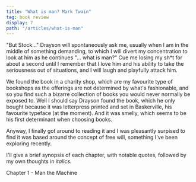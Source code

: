 ```yaml
---
title: "What is man? Mark Twain"
tag: book review
display: 7
path: "/articles/what-is-man"
---
```

"But Stock..." Drayson will spontaneously ask me, usually when I am in the middle of something demanding, to which I will divert my concentration to look at him as he continues "... what is man?" Cue me losing my sh*t for about a second until I remember that I love him and his ability to take the seriousness out of situations, and I will laugh and playfully attack him.

We found the book in a charity shop, which are my favourite type of bookshops as the offerings are not determined by what's fashionable, and so you find such a bizarre collection of books you would never normally be exposed to. Well I should say Drayson found the book, which he only bought because it was letterpress printed and set in Baskerville, his favourite typeface (at the moment). And it was smelly, which seems to be his first  determinant when choosing books. 

Anyway, I finally got around to reading it and I was pleasantly surpised to find it was based around the concept of free will, something I've been exploring recently. 

I'll give a brief synopsis of each chapter, with notable quotes, followed by my own thoughts in _italics._ 

Chapter 1 - Man the Machine


